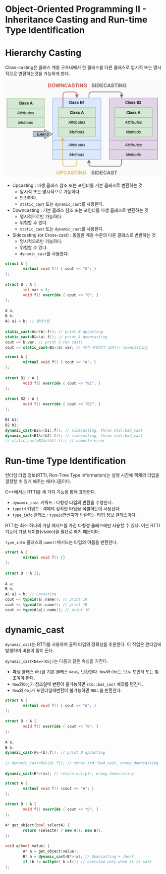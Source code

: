 # Object-Oriented Programming II - Inheritance Casting and Run-time Type Identification

# Hierarchy Casting

Class-casting은 클래스 계층 구조내에서 한 클래스를 다른 클래스로 암시적 또는 명시적으로 변환하는것을 가능하게 한다.

![HierarchyCasting](Resource/HierarchyCasting.png)

- Upcasting : 파생 클래스 참조 또는 포인터를 기본 클래스로 변환하는 것
    - 암시적 또는 명시적으로 가능하다.
    - 안전하다.
    - `static_cast` 또는 `dynamic_cast`를 사용한다.
- Downcasting : 기본 클래스 참조 또는 포인터를 파생 클래스로 변환하는 것
    - 명시적으로만 가능하다.
    - 위험할 수 있다.
    - `static_cast` 또는 `dynamic_cast`를 사용한다.
- Sidecasting (or Cross-cast) : 동일한 계층 수준의 다른 클래스로 변환하는 것
    - 명시적으로만 가능하다.
    - 위험할 수 있다.
    - `dynamic_cast`를 사용한다.

```cpp
struct A {
		virtual void f() { cout << "A"; }
};

struct B : A {
		int var = 3;
		void f() override { cout << "B"; }
};

A a;
B b;
A& a1 = b; // 업캐스팅

static_cast<A&>(b).f(); // print B upcasting
static_cast<B&>(a).f(); // print A downcasting
cout << b.var; // print 3 (no cast)
cout << static_cast<B&>(a).var; // 에러 위험성이 있음!!! downcasting
```

```cpp
struct A {
		virtual void f() { cout << "A"; }
};

struct B1 : A {
		void f() override { cout << "B1"; }
};

struct B2 : A {
		void f() override { cout << "B2"; }
};

B1 b1;
B2 b2;
dynamic_cast<B2&>(b1).f(); // sidecasting, throw std::bad_cast
dynamic_cast<B1&>(b2).f(); // sidecasting, throw std::bad_cast
// static_cast<B1&>(b1).f(); // compile error
```

# Run-time Type Identification

런타임 타입 정보(RTTI, Run-Time Type Information)는 실행 시간에 객체의 타입을 결정할 수 있게 해주는 매커니즘이다.

C++에서는 RTTI를 세 가지 기능을 통해 표현한다.

- `dynamic_cast` 키워드 : 다형성 타입의 변환을 수행한다.
- `typeid` 키워드 : 객체의 정확한 타입을 식별하는데 사용된다.
- `type_info` 클래스 : `typeid`연산자가 반환하는 타입 정보 클래스이다.

RTTI는 최소 하나의 가상 메서드를 가진 다형성 클래스에만 사용할 수 있다. 이는 RTTI 기능이 가상 테이블(vtable)을 필요로 하기 때문이다.

`type_info` 클래스의 `name()`메서드는 타입의 이름을 반환한다.

```cpp
struct A {
		virtual void f() {}
};

struct B : A {};

A a;
B b;
A& a1 = b; // upcasting
cout << typeid(a).name(); // print 1A
cout << typeid(b).name(); // print 1B
cout << typeid(a1).name(); // print 1B
```

# dynamic_cast

`dynamic_cast`는 RTTI를 사용하여 출력 타입의 정확성을 추론한다. 이 작업은 런타임에 발생하며 비용이 많이 든다.

`dynamic_cast<New>(Obj)`는 다음과 같은 속성을 가진다.

- 파생 클래스 `Obj`를 기본 클래스 `New`로 반환한다. `New`와 `Obj`는 모두 포인터 또는 참조여야 한다.
- `New`와`Obj`가 참조일때 변환이 불가능하면 `std::bad_cast` 예외를 던진다.
- `New`와 `Obj`가 포인터일때변환이 불가능하면 `NULL`을 반환한다.

```cpp
struct A {
		virtual void f() { cout << "A"; }
};

struct B : A {
		void f() override { cout << "B"; }
};

A a;
B b;
dynamic_cast<A&>(b).f(); // print B upcasting

// dynamic_cast<B&>(a).f(); // throw std::bad_cast, wrong downcasting

dynamic_cast<B*>(&a); // return nullptr, wrong downcasting
```

```cpp
struct A {
		virtual void f() {cout << "A"; }
};

struct B : A {
		void f() override { cout << "B"; }
};

A* get_object(bool selectA) {
		return (selectA) ? new A(); new B();
};

void g(bool value) {
		A* a = get_object(value);
		B* b = dynamic_cast<B*>(a); // downcasting + check
		if (b != nullptr) b->f(); // executed only when it is safe
};
```

